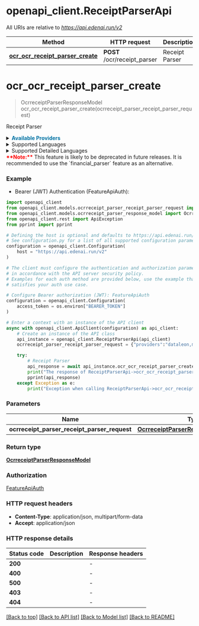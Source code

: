 # openapi_client.ReceiptParserApi

All URIs are relative to *https://api.edenai.run/v2*

Method | HTTP request | Description
------------- | ------------- | -------------
[**ocr_ocr_receipt_parser_create**](ReceiptParserApi.md#ocr_ocr_receipt_parser_create) | **POST** /ocr/receipt_parser | Receipt Parser


# **ocr_ocr_receipt_parser_create**
> OcrreceiptParserResponseModel ocr_ocr_receipt_parser_create(ocrreceipt_parser_receipt_parser_request)

Receipt Parser

<details><summary><strong style='color: #0072a3; cursor: pointer'>Available Providers</strong></summary>    |Provider|Version|Price|Billing unit| |----|-------|-----|------------| |**base64**|`latest`|0.25 (per 1 page)|1 page |**dataleon**|`v4.0.0`|0.05 (per 1 page)|1 page |**microsoft**|`rest API 3.0`|0.01 (per 1 page)|1 page |**mindee**|`v2`|0.1 (per 1 page)|1 page |**tabscanner**|`latest`|0.08 (per 1 page)|1 page |**google**|`DocumentAI v1 beta3`|0.01 (per 1 page)|10 page |**klippa**|`v1`|0.1 (per 1 file)|1 file |**veryfi**|`v8`|0.08 (per 1 file)|1 file |**amazon**|`boto3 1.26.8`|0.01 (per 1 page)|1 page |**affinda**|`v3`|0.07 (per 1 file)|1 file   </details>  <details><summary>Supported Languages</summary>      |Name|Value| |----|-----| |**Afrikaans**|`af`| |**Albanian**|`sq`| |**Arabic**|`ar`| |**Bengali**|`bn`| |**Bulgarian**|`bg`| |**Catalan**|`ca`| |**Chinese**|`zh`| |**Croatian**|`hr`| |**Czech**|`cs`| |**Danish**|`da`| |**Dutch**|`nl`| |**English**|`en`| |**Estonian**|`et`| |**Finnish**|`fi`| |**French**|`fr`| |**German**|`de`| |**Gujarati**|`gu`| |**Hebrew**|`he`| |**Hindi**|`hi`| |**Hungarian**|`hu`| |**Indonesian**|`id`| |**Italian**|`it`| |**Japanese**|`ja`| |**Kannada**|`kn`| |**Korean**|`ko`| |**Latvian**|`lv`| |**Lithuanian**|`lt`| |**Macedonian**|`mk`| |**Malayalam**|`ml`| |**Marathi**|`mr`| |**Modern Greek (1453-)**|`el`| |**Nepali (macrolanguage)**|`ne`| |**Norwegian**|`no`| |**Panjabi**|`pa`| |**Persian**|`fa`| |**Polish**|`pl`| |**Portuguese**|`pt`| |**Romanian**|`ro`| |**Russian**|`ru`| |**Slovak**|`sk`| |**Slovenian**|`sl`| |**Somali**|`so`| |**Spanish**|`es`| |**Swahili (macrolanguage)**|`sw`| |**Swedish**|`sv`| |**Tagalog**|`tl`| |**Tamil**|`ta`| |**Telugu**|`te`| |**Thai**|`th`| |**Turkish**|`tr`| |**Ukrainian**|`uk`| |**Urdu**|`ur`| |**Vietnamese**|`vi`|  </details><details><summary>Supported Detailed Languages</summary>      |Name|Value| |----|-----| |**Auto detection**|`auto-detect`| |**Catalan (Spain)**|`ca-ES`| |**Chinese (China)**|`zh-cn`| |**Chinese (Taiwan)**|`zh-tw`| |**Danish (Denmark)**|`da-DK`| |**Dutch (Netherlands)**|`nl-NL`| |**English (United Kingdom)**|`en-GB`| |**English (United States)**|`en-US`| |**French (Canada)**|`fr-CA`| |**French (France)**|`fr-FR`| |**French (Switzerland)**|`fr-CH`| |**German (Germany)**|`de-DE`| |**German (Switzerland)**|`de-CH`| |**Italian (Italy)**|`it-IT`| |**Italian (Switzerland)**|`it-CH`| |**Portuguese (Portugal)**|`pt-PT`| |**Spanish (Spain)**|`es-ES`|  </details><strong style='color:red;'>**Note:**</strong> This feature is likely to be deprecated in future releases. It is recommended to use the `financial_parser` feature as an alternative.

### Example

* Bearer (JWT) Authentication (FeatureApiAuth):

```python
import openapi_client
from openapi_client.models.ocrreceipt_parser_receipt_parser_request import OcrreceiptParserReceiptParserRequest
from openapi_client.models.ocrreceipt_parser_response_model import OcrreceiptParserResponseModel
from openapi_client.rest import ApiException
from pprint import pprint

# Defining the host is optional and defaults to https://api.edenai.run/v2
# See configuration.py for a list of all supported configuration parameters.
configuration = openapi_client.Configuration(
    host = "https://api.edenai.run/v2"
)

# The client must configure the authentication and authorization parameters
# in accordance with the API server security policy.
# Examples for each auth method are provided below, use the example that
# satisfies your auth use case.

# Configure Bearer authorization (JWT): FeatureApiAuth
configuration = openapi_client.Configuration(
    access_token = os.environ["BEARER_TOKEN"]
)

# Enter a context with an instance of the API client
async with openapi_client.ApiClient(configuration) as api_client:
    # Create an instance of the API class
    api_instance = openapi_client.ReceiptParserApi(api_client)
    ocrreceipt_parser_receipt_parser_request = {"providers":"dataleon,microsoft,veryfi,amazon,mindee,base64,google,klippa,tabscanner,affinda","language":"en","file_url":"http://edenai-resource-example.jpg"} # OcrreceiptParserReceiptParserRequest | 

    try:
        # Receipt Parser
        api_response = await api_instance.ocr_ocr_receipt_parser_create(ocrreceipt_parser_receipt_parser_request)
        print("The response of ReceiptParserApi->ocr_ocr_receipt_parser_create:\n")
        pprint(api_response)
    except Exception as e:
        print("Exception when calling ReceiptParserApi->ocr_ocr_receipt_parser_create: %s\n" % e)
```



### Parameters


Name | Type | Description  | Notes
------------- | ------------- | ------------- | -------------
 **ocrreceipt_parser_receipt_parser_request** | [**OcrreceiptParserReceiptParserRequest**](OcrreceiptParserReceiptParserRequest.md)|  | 

### Return type

[**OcrreceiptParserResponseModel**](OcrreceiptParserResponseModel.md)

### Authorization

[FeatureApiAuth](../README.md#FeatureApiAuth)

### HTTP request headers

 - **Content-Type**: application/json, multipart/form-data
 - **Accept**: application/json

### HTTP response details

| Status code | Description | Response headers |
|-------------|-------------|------------------|
**200** |  |  -  |
**400** |  |  -  |
**500** |  |  -  |
**403** |  |  -  |
**404** |  |  -  |

[[Back to top]](#) [[Back to API list]](../README.md#documentation-for-api-endpoints) [[Back to Model list]](../README.md#documentation-for-models) [[Back to README]](../README.md)


